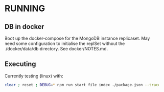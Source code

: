 # RUNNING

## DB in docker

Boot up the docker-compose for the MongoDB instance replicaset. May need some configuration to initialise the replSet without the ./docker/data/db directory. See docker/NOTES.md.

## Executing

Currently testing (linux) with:

```bash
clear ; reset ; DEBUG=* npm run start file index ./package.json --trace-promises
```
